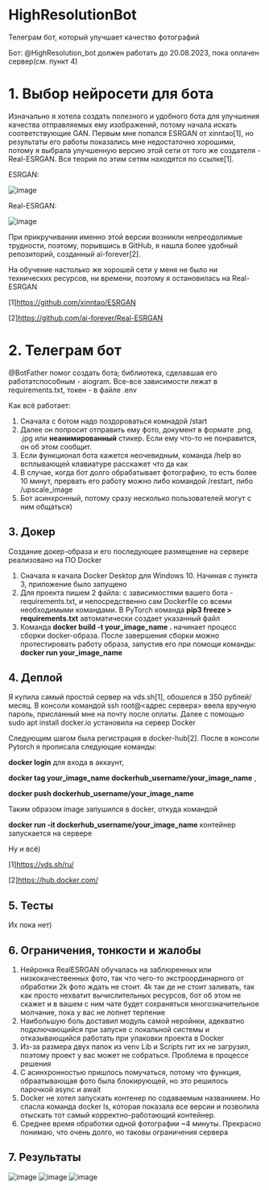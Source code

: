 # HighResolutionBot
Телеграм бот, который улучшает качество фотографий

Бот: @HighResolution_bot должен работать до 20.08.2023, пока оплачен сервер(см. пункт 4)

# 1. Выбор нейросети для бота
Изначально я хотела создать полезного и удобного бота для улучшения качества отправляемых ему изображений, потому начала искать соответствующие GAN. Первым мне попался ESRGAN от xinntao[1], но результаты его работы показались мне недостаточно хорошими, потому я выбрала улучшенную версию этой сети от того же создателя - Real-ESRGAN. Вся теория по этим сетям находятся по ссылке[1].

ESRGAN:

![image](https://github.com/AnnAnsas/HighResolutionBot/assets/106018036/85a4207a-1b96-4c6d-8960-5ebc29bea0e0)

Real-ESRGAN:

![image](https://github.com/AnnAnsas/HighResolutionBot/assets/106018036/b4cce1fa-ea84-4a66-abba-1c749a990097)

При прикручивании именно этой версии возникли непреодолимые трудности, поэтому, порывшись в GitHub, я нашла более удобный репозиторий, созданный ai-forever[2].

На обучение настолько же хорошей сети у меня не было ни технических ресурсов, ни времени, поэтому я остановилась на Real-ESRGAN

[1]https://github.com/xinntao/ESRGAN

[2]https://github.com/ai-forever/Real-ESRGAN

# 2. Телеграм бот
@BotFather помог создать бота; библиотека, сделавшая его работатспособным - aiogram.
Все-все зависимости лежат в requirements.txt, токен - в файле .env

Как всё работает:
1. Сначала с ботом надо поздороваться комнадой /start
2. Далее он попросит отправить ему фото, документ в формате .png, .jpg или **неанимированный** стикер. Если ему что-то не понравится, он об этом сообщит.  
3. Если функционал бота кажется неочевидным, команда /help во всплывающей клавиатуре расскажет что да как 
4. В случае, когда бот долго обрабатывает фотографию, то есть более 10 минут, прервать его работу можно либо командой /restart, либо /upscale_image
5. Бот асинхронный, потому сразу несколько пользователей могут с ним общаться)


 ## 3. Докер
Создание докер-образа и его последующее размещение на сервере реализовано на ПО Docker
1. Сначала я качала Docker Desktop для Windows 10. Начиная с пункта 3, приложение было запущено
2. Для проекта пишем 2 файла: с зависимостями вашего бота - requirements.txt, и непосредственно сам Dockerfile со всеми необходимыми командами. В PyTorch команда **pip3 freeze > requirements.txt** автоматически создает указанный файл
3. Команда **docker build -t your_image_name .** начинает процесс сборки docker-образа. После завершения сборки можно протестировать работу образа, запустив его при помощи команды:  
**docker run your_image_name**  

## 4. Деплой
Я купила самый простой сервер на vds.sh[1], обошелся в 350 рублей/месяц. 
В консоли командой ssh root@<адрес сервера> ввела вручную пароль, присланный мне на почту после оплаты. Далее с помощью sudo apt install docker.io установила на сервер Docker

Следующим шагом была регистрация в docker-hub[2]. После в консоли Pytorch я прописала следующие команды:

**docker login** для входа в аккаунт, 

**docker tag your_image_name dockerhub_username/your_image_name** ,

**docker push dockerhub_username/your_image_name**

Таким образом image запушился в docker, откуда командой 

**docker run -it dockerhub_username/your_image_name** контейнер запускается на сервере

Ну и всё)

[1]https://vds.sh/ru/

[2]https://hub.docker.com/


## 5. Тесты
Их пока нет)


## 6. Ограничения, тонкости и жалобы
1. Нейронка RealESRGAN обучалась на заблюренных или низкокачественных фото, так что чего-то экстроординарного от обработки 2k фото ждать не стоит. 4k так де не стоит заливать, так как просто нехватит вычислительных ресурсов, бот об этом не скажет и в вашем с ним чате будет сохраняться многозначительное молчание, пока у вас не лопнет терпение
2. Наибольшую боль доставил модуль самой неройнки, адекватно подключающийся при запуске с локальной системы и отказывающийся работать при упаковки проекта в Docker
3. Из-за размера двух папок из venv Lib и Scripts гит их не загрузил, поэтому проект у вас может не собраться. Проблема в процессе решения
4.  С асинхронностью пришлось помучаться, потому что функция, обраатывающая фото была блокирующей, но это решилось парочкой async и await
5.  Docker не хотел запускать контенер по содаваемым названиием. Но спасла команда docker ls, которая показала все версии и позволила отыскать тот самый корректно-работающий контейнер.
6.  Среднее время обработки одной фотографии ~4 минуты. Прекрасно понимаю, что очень долго, но таковы ограничения сервера


## 7. Результаты 
![image](https://github.com/AnnAnsas/HighResolutionBot/assets/106018036/1e834f9e-4ba4-499f-b6b5-0630c11a8cde)
![image](https://github.com/AnnAnsas/HighResolutionBot/assets/106018036/9837e3fe-5d6b-489b-8bc0-fdc3b2c8b06c)
![image](https://github.com/AnnAnsas/HighResolutionBot/assets/106018036/50965cff-0d0a-4187-bb47-738f9f6d93c7)




    
